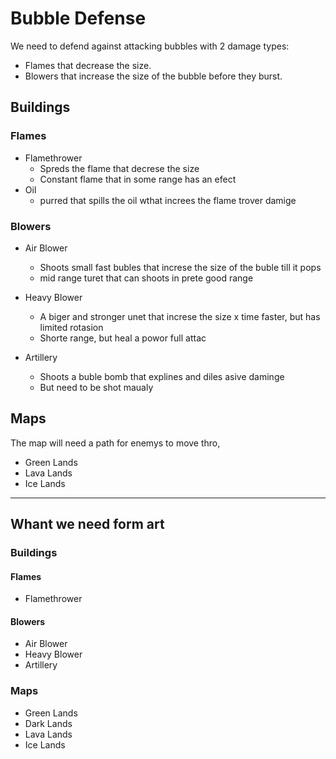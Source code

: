 # Bubble Defense

We need to defend against attacking bubbles with 2 damage types:

* Flames that decrease the size.
* Blowers that increase the size of the bubble before they burst.

## Buildings
### Flames

* Flamethrower
  * Spreds the flame that decrese the size
  * Constant flame that in some range has an efect
* Oil 
  * purred that spills the oil wthat increes the flame trover damige

### Blowers

* Air Blower
  * Shoots small fast bubles that increse the size of the buble till it pops
  * mid range turet that can shoots in prete good range

* Heavy Blower
  * A biger and stronger unet that increse the size x time faster, but has limited rotasion 
  * Shorte range, but heal a powor full attac

* Artillery
  * Shoots a buble bomb that explines and diles asive daminge
  * But need to be shot maualy

## Maps

The map will need a path for enemys to move thro, 

* Green Lands
* Lava Lands
* Ice Lands

-------------------------------------------

## Whant we need form art

### Buildings

#### Flames

* Flamethrower

#### Blowers

* Air Blower
* Heavy Blower
* Artillery

### Maps

* Green Lands
* Dark Lands
* Lava Lands
* Ice Lands
